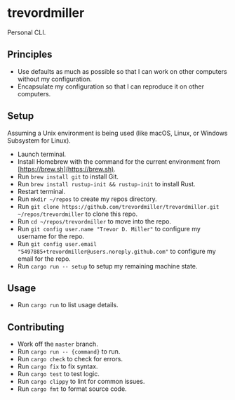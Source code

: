 # trevordmiller

Personal CLI.

## Principles

- Use defaults as much as possible so that I can work on other computers without my configuration.
- Encapsulate my configuration so that I can reproduce it on other computers.

## Setup

Assuming a Unix environment is being used (like macOS, Linux, or Windows Subsystem for Linux).

- Launch terminal.
- Install Homebrew with the command for the current environment from [https://brew.sh](https://brew.sh).
- Run `brew install git` to install Git.
- Run `brew install rustup-init && rustup-init` to install Rust.
- Restart terminal.
- Run `mkdir ~/repos` to create my repos directory.
- Run `git clone https://github.com/trevordmiller/trevordmiller.git ~/repos/trevordmiller` to clone this repo.
- Run `cd ~/repos/trevordmiller` to move into the repo.
- Run `git config user.name "Trevor D. Miller"` to configure my username for the repo.
- Run `git config user.email "5497885+trevordmiller@users.noreply.github.com"` to configure my email for the repo.
- Run `cargo run -- setup` to setup my remaining machine state.

## Usage

- Run `cargo run` to list usage details.

## Contributing

- Work off the `master` branch.
- Run `cargo run -- {command}` to run.
- Run `cargo check` to check for errors.
- Run `cargo fix` to fix syntax.
- Run `cargo test` to test logic.
- Run `cargo clippy` to lint for common issues.
- Run `cargo fmt` to format source code.
